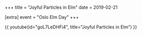 +++
title = "Joyful Particles in Elm"
date = 2019-02-21

[extra]
event = "Oslo Elm Day"
+++

{{ youtube(id="goL7LeDHFi4", title="Joyful Particles in Elm") }}
